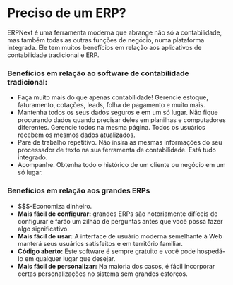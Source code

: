 # Preciso de um ERP?



ERPNext é uma ferramenta moderna que abrange não só a contabilidade, mas também todas as outras funções de negócio, numa plataforma integrada. Ele tem muitos benefícios em relação aos aplicativos de contabilidade tradicional e ERP.

### Benefícios em relação ao software de contabilidade tradicional:

* Faça muito mais do que apenas contabilidade! Gerencie estoque, faturamento, cotações, leads, folha de pagamento e muito mais.
* Mantenha todos os seus dados seguros e em um só lugar. Não fique procurando dados quando precisar deles em planilhas e computadores diferentes. Gerencie todos na mesma página. Todos os usuários recebem os mesmos dados atualizados.
* Pare de trabalho repetitivo. Não insira as mesmas informações do seu processador de texto na sua ferramenta de contabilidade. Está tudo integrado.
* Acompanhe. Obtenha todo o histórico de um cliente ou negócio em um só lugar.

### Benefícios em relação aos grandes ERPs

* $$$-Economiza dinheiro.
* **Mais fácil de configurar:** grandes ERPs são notoriamente difíceis de configurar e farão um zilhão de perguntas antes que você possa fazer algo significativo.
* **Mais fácil de usar:** A interface de usuário moderna semelhante à Web manterá seus usuários satisfeitos e em território familiar.
* **Código aberto:** Este software é sempre gratuito e você pode hospedá-lo em qualquer lugar que desejar.
* **Mais fácil de personalizar:** Na maioria dos casos, é fácil incorporar certas personalizações no sistema sem grandes esforços.


